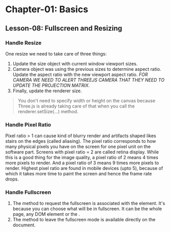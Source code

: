 # Chapter-01: Basics

## Lesson-08: Fullscreen and Resizing

### Handle Resize
One resize we need to take care of three things:
1. Update the size object with current window viewport sizes.
2. Camera object was using the previous sizes to determine aspect ratio. Update the aspect ratio with the new viewport aspect ratio. *FOR CAMERA WE NEED TO ALERT THREEJS CAMERA THAT THEY NEED TO UPDATE THE PROJECTION MATRIX*.
3. Finally, update the renderer size. 
>You don't need to specify width or height on the canvas because Three.js is already taking care of that when you call the renderer.setSize(...) method.

### Handle Pixel Ratio
Pixel ratio > 1 can cause kind of blurry render and artifacts shaped likes stairs on the edges (called aliasing).
The pixel ratio corresponds to how many physical pixels you have on the screen for one pixel unit on the software part.
Screens with pixel ratio = 2 are called retina display.
While this is a good thing for the image quality, a pixel ratio of 2 means 4 times more pixels to render. And a pixel ratio of 3 means 9 times more pixels to render.
Highest pixel ratio are found in mobile devices (upto 5), because of which it takes more time to paint the screen and hence the frame rate drops.

### Handle Fullscreen
1. The method to request the fullscreen is associated with the element. It's because you can choose what will be in fullscreen. It can be the whole page, any DOM element or the <canvas>.
2. The method to leave the fullscreen mode is available directly on the document.